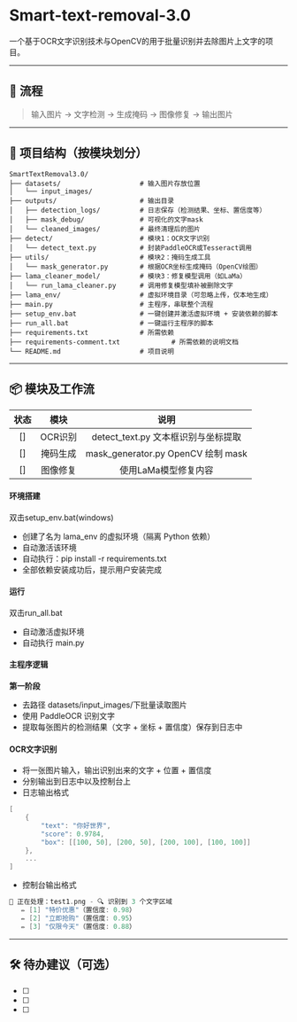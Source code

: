 # Smart-text-removal-3.0

一个基于OCR文字识别技术与OpenCV的用于批量识别并去除图片上文字的项目。

---

## 📌 流程

> 输入图片 → 文字检测 → 生成掩码 → 图像修复 → 输出图片

---

## 📂 项目结构（按模块划分）
```
SmartTextRemoval3.0/
├── datasets/                    # 输入图片存放位置
│   └── input_images/
├── outputs/                     # 输出目录
│   ├── detection_logs/          # 日志保存（检测结果、坐标、置信度等）
│   ├── mask_debug/              # 可视化的文字mask
│   └── cleaned_images/          # 最终清理后的图片
├── detect/                      # 模块1：OCR文字识别
│   └── detect_text.py           # 封装PaddleOCR或Tesseract调用
├── utils/                       # 模块2：掩码生成工具
│   └── mask_generator.py        # 根据OCR坐标生成掩码（OpenCV绘图）
├── lama_cleaner_model/          # 模块3：修复模型调用（如LaMa）
│   └── run_lama_cleaner.py      # 调用修复模型填补被删除文字
├── lama_env/                    # 虚拟环境目录（可忽略上传，仅本地生成）
├── main.py                      # 主程序，串联整个流程
├── setup_env.bat                # 一键创建并激活虚拟环境 + 安装依赖的脚本
├── run_all.bat                  # 一键运行主程序的脚本
├── requirements.txt             # 所需依赖
├── requirements-comment.txt             # 所需依赖的说明文档
└── README.md                    # 项目说明

```

---

## 📦 模块及工作流
| 状态 | 模块 | 说明 |
|:---:|:---:|:---:|
| [] | OCR识别 | detect_text.py 文本框识别与坐标提取
| [] | 掩码生成 | mask_generator.py OpenCV 绘制 mask
| [] | 图像修复 | 使用LaMa模型修复内容

#### 环境搭建
双击setup_env.bat(windows)
- 创建了名为 lama_env 的虚拟环境（隔离 Python 依赖）
- 自动激活该环境
- 自动执行：pip install -r requirements.txt
- 全部依赖安装成功后，提示用户安装完成

#### 运行
双击run_all.bat
- 自动激活虚拟环境
- 自动执行 main.py

#### 主程序逻辑
**第一阶段**
- 去路径 datasets/input_images/下批量读取图片
- 使用 PaddleOCR 识别文字
- 提取每张图片的检测结果（文字 + 坐标 + 置信度）保存到日志中



#### OCR文字识别
- 将一张图片输入，输出识别出来的文字 + 位置 + 置信度
- 分别输出到日志中以及控制台上
- 日志输出格式
```c
[
    {
        "text": "你好世界",
        "score": 0.9784,
        "box": [[100, 50], [200, 50], [200, 100], [100, 100]]
    },
    ...
]
```
- 控制台输出格式
```c
📄 正在处理：test1.png - 🔍 识别到 3 个文字区域
   ✏️ [1] "特价优惠"（置信度: 0.98）
   ✏️ [2] "立即抢购"（置信度: 0.95）
   ✏️ [3] "仅限今天"（置信度: 0.88）
```

---

## 🛠️ 待办建议（可选）

- [ ] 
- [ ] 
- [ ] 


